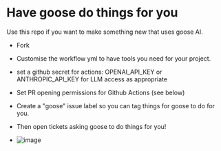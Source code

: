 # Have goose do things for you

Use this repo if you want to make something new that uses goose AI. 

* Fork
* Customise the workflow yml to have tools you need for your project.
* set a github secret for actions: OPENAI_API_KEY or ANTHROPIC_API_KEY for LLM access as appropriate
* Set PR opening permissions for Github Actions (see below)
* Create a "goose" issue label so you can tag things for goose to do for you. 
* Then open tickets asking goose to do things for you!

* ![image](https://github.com/user-attachments/assets/4e2049a3-7204-4c5c-8281-dd5352b65697)

